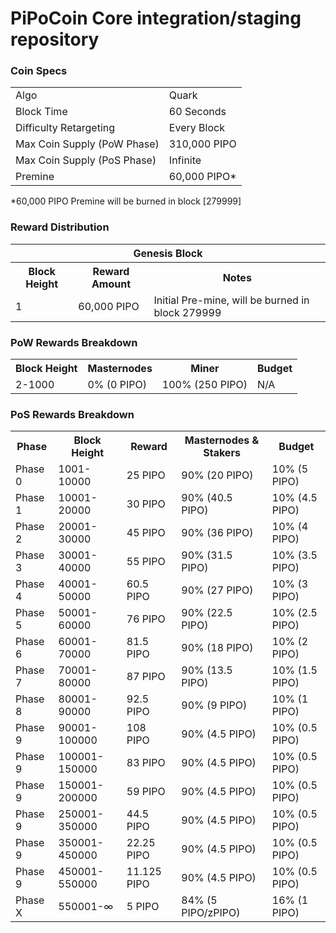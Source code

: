 PiPoCoin Core integration/staging repository
=====================================



### Coin Specs
<table>
<tr><td>Algo</td><td>Quark</td></tr>
<tr><td>Block Time</td><td>60 Seconds</td></tr>
<tr><td>Difficulty Retargeting</td><td>Every Block</td></tr>
<tr><td>Max Coin Supply (PoW Phase)</td><td>310,000 PIPO</td></tr>
<tr><td>Max Coin Supply (PoS Phase)</td><td>Infinite</td></tr>
<tr><td>Premine</td><td>60,000 PIPO*</td></tr>
</table>

*60,000 PIPO Premine will be burned in block [279999]

### Reward Distribution

<table>
<th colspan=4>Genesis Block</th>
<tr><th>Block Height</th><th>Reward Amount</th><th>Notes</th></tr>
<tr><td>1</td><td>60,000 PIPO</td><td>Initial Pre-mine, will be burned in block 279999</td></tr>
</table>

### PoW Rewards Breakdown

<table>
<th>Block Height</th><th>Masternodes</th><th>Miner</th><th>Budget</th>
<tr><td>2-1000</td><td>0% (0 PIPO)</td><td>100% (250 PIPO)</td><td>N/A</td></tr>
</table>

### PoS Rewards Breakdown

<table>
<th>Phase</th><th>Block Height</th><th>Reward</th><th>Masternodes & Stakers</th><th>Budget</th>
<tr><td>Phase 0</td><td>1001-10000</td><td>25 PIPO</td><td>90% (20 PIPO)</td><td>10% (5 PIPO)</td></tr>
<tr><td>Phase 1</td><td>10001-20000</td><td>30 PIPO</td><td>90% (40.5 PIPO)</td><td>10% (4.5 PIPO)</td></tr>
<tr><td>Phase 2</td><td>20001-30000</td><td>45 PIPO</td><td>90% (36 PIPO)</td><td>10% (4 PIPO)</td></tr>
<tr><td>Phase 3</td><td>30001-40000</td><td>55 PIPO</td><td>90% (31.5 PIPO)</td><td>10% (3.5 PIPO)</td></tr>
<tr><td>Phase 4</td><td>40001-50000</td><td>60.5 PIPO</td><td>90% (27 PIPO)</td><td>10% (3 PIPO)</td></tr>
<tr><td>Phase 5</td><td>50001-60000</td><td>76 PIPO</td><td>90% (22.5 PIPO)</td><td>10% (2.5 PIPO)</td></tr>
<tr><td>Phase 6</td><td>60001-70000</td><td>81.5 PIPO</td><td>90% (18 PIPO)</td><td>10% (2 PIPO)</td></tr>
<tr><td>Phase 7</td><td>70001-80000</td><td>87 PIPO</td><td>90% (13.5 PIPO)</td><td>10% (1.5 PIPO)</td></tr>
<tr><td>Phase 8</td><td>80001-90000</td><td>92.5 PIPO</td><td>90% (9 PIPO)</td><td>10% (1 PIPO)</td></tr>
<tr><td>Phase 9</td><td>90001-100000</td><td>108 PIPO</td><td>90% (4.5 PIPO)</td><td>10% (0.5 PIPO)</td></tr>
<tr><td>Phase 9</td><td>100001-150000</td><td>83 PIPO</td><td>90% (4.5 PIPO)</td><td>10% (0.5 PIPO)</td></tr>
<tr><td>Phase 9</td><td>150001-200000</td><td>59 PIPO</td><td>90% (4.5 PIPO)</td><td>10% (0.5 PIPO)</td></tr>
<tr><td>Phase 9</td><td>250001-350000</td><td>44.5 PIPO</td><td>90% (4.5 PIPO)</td><td>10% (0.5 PIPO)</td></tr>
<tr><td>Phase 9</td><td>350001-450000</td><td>22.25 PIPO</td><td>90% (4.5 PIPO)</td><td>10% (0.5 PIPO)</td></tr>
<tr><td>Phase 9</td><td>450001-550000</td><td>11.125 PIPO</td><td>90% (4.5 PIPO)</td><td>10% (0.5 PIPO)</td></tr>
<tr><td>Phase X</td><td>550001-∞</td><td>5 PIPO</td><td>84% (5 PIPO/zPIPO)</td><td>16% (1 PIPO)</td></tr>
</table>
